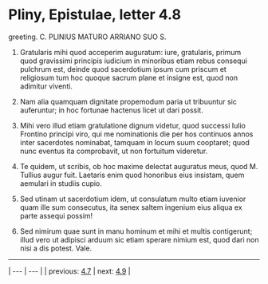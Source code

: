 # Pliny, Epistulae, letter 4.8

greeting. C. PLINIUS MATURO ARRIANO SUO S.



1. Gratularis mihi quod acceperim auguratum: iure, gratularis, primum quod gravissimi principis iudicium in minoribus etiam rebus consequi pulchrum est, deinde quod sacerdotium ipsum cum priscum et religiosum tum hoc quoque sacrum plane et insigne est, quod non adimitur viventi.



2. Nam alia quamquam dignitate propemodum paria ut tribuuntur sic auferuntur; in hoc fortunae hactenus licet ut dari possit.



3. Mihi vero illud etiam gratulatione dignum videtur, quod successi Iulio Frontino principi viro, qui me nominationis die per hos continuos annos inter sacerdotes nominabat, tamquam in locum suum cooptaret; quod nunc eventus ita comprobavit, ut non fortuitum videretur.



4. Te quidem, ut scribis, ob hoc maxime delectat auguratus meus, quod M. Tullius augur fuit. Laetaris enim quod honoribus eius insistam, quem aemulari in studiis cupio.



5. Sed utinam ut sacerdotium idem, ut consulatum multo etiam iuvenior quam ille sum consecutus, ita senex saltem ingenium eius aliqua ex parte assequi possim!



6. Sed nimirum quae sunt in manu hominum et mihi et multis contigerunt; illud vero ut adipisci arduum sic etiam sperare nimium est, quod dari non nisi a dis potest. Vale.



---

| --- | --- |
| previous: [4.7](../4.7/) | next: [4.9](../4.9/) |
